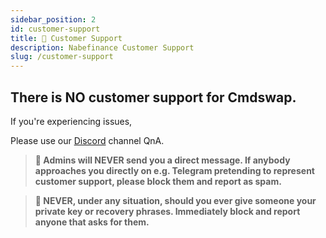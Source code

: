 ```yaml
---
sidebar_position: 2
id: customer-support
title: 🦾 Customer Support
description: Nabefinance Customer Support
slug: /customer-support
---
```


## There is NO customer support for Cmdswap.

If you're experiencing issues,

Please use our [Discord](https://discord.gg/QdgcbKAgjU) channel QnA.

> **🚨 Admins will NEVER send you a direct message. If anybody approaches you directly on e.g. Telegram pretending to represent customer support, please block them and report as spam.**

> **🚨 NEVER, under any situation, should you ever give someone your private key or recovery phrases. Immediately block and report anyone that asks for them.**
